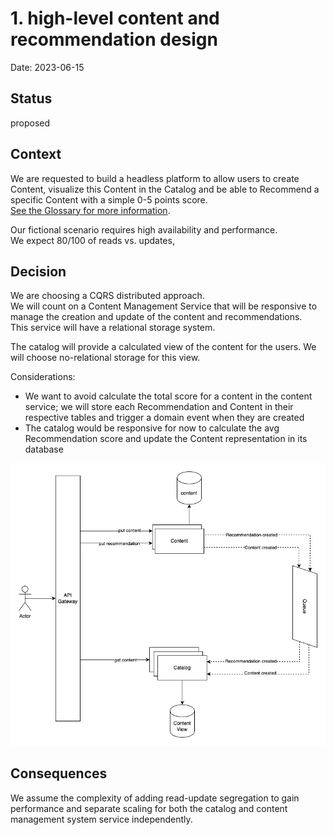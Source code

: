 # 1. high-level content and recommendation design

Date: 2023-06-15

## Status

proposed

## Context

We are requested to build a headless platform to allow users to create Content, visualize this Content in the Catalog and be able to Recommend a specific Content with a simple 0-5 points score.  
[See the Glossary for more information](https://github.com/distributed1/.github/blob/main/company/coolrecom.md).

Our fictional scenario requires high availability and performance.  
We expect 80/100 of reads vs. updates,

## Decision

We are choosing a CQRS distributed approach.  
We will count on a Content Management Service that will be responsive to manage the creation and update of the content and recommendations.  
This service will have a relational storage system.

The catalog will provide a calculated view of the content for the users. We will choose no-relational storage for this view.

Considerations:
* We want to avoid calculate the total score for a content in the content service; we will store each Recommendation and Content in their respective tables and trigger a domain event when they are created
* The catalog would be responsive for now to calculate the avg Recommendation score and update the Content representation in its database

![](../diagrams/adr0001.drawio.png)

## Consequences

We assume the complexity of adding read-update segregation to gain performance and separate scaling for both the catalog and content management system service independently.